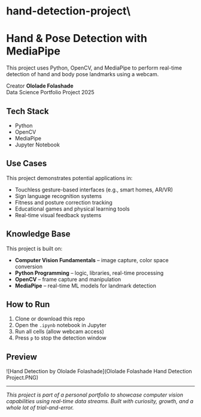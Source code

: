 # hand-detection-project\
# Hand & Pose Detection with MediaPipe

This project uses Python, OpenCV, and MediaPipe to perform real-time detection of hand and body pose landmarks using a webcam.

 Creator
**Ololade Folashade**  
Data Science Portfolio Project 2025

##  Tech Stack
- Python
- OpenCV
- MediaPipe
- Jupyter Notebook

##  Use Cases
This project demonstrates potential applications in:
- Touchless gesture-based interfaces (e.g., smart homes, AR/VR)
- Sign language recognition systems
- Fitness and posture correction tracking
- Educational games and physical learning tools
- Real-time visual feedback systems

##  Knowledge Base
This project is built on:
- **Computer Vision Fundamentals** – image capture, color space conversion
- **Python Programming** – logic, libraries, real-time processing
- **OpenCV** – frame capture and manipulation
- **MediaPipe** – real-time ML models for landmark detection

##  How to Run
1. Clone or download this repo
2. Open the `.ipynb` notebook in Jupyter
3. Run all cells (allow webcam access)
4. Press `p` to stop the detection window

##  Preview
![Hand Detection by Ololade Folashade](Ololade Folashade Hand Detection Project.PNG)

---

*This project is part of a personal portfolio to showcase computer vision capabilities using real-time data streams. Built with curiosity, growth, and a whole lot of trial-and-error.*
